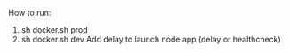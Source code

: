 How to run:
1. sh docker.sh prod
2. sh docker.sh dev
Add delay to launch node app (delay or healthcheck)